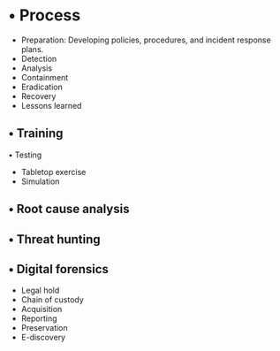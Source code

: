 # • Process
- Preparation: Developing policies, procedures, and incident response plans.
- Detection
- Analysis
- Containment
- Eradication
- Recovery
- Lessons learned
## • Training
• Testing
- Tabletop exercise
- Simulation
## • Root cause analysis
## • Threat hunting
## • Digital forensics
- Legal hold
- Chain of custody
- Acquisition
- Reporting
- Preservation
- E-discovery
